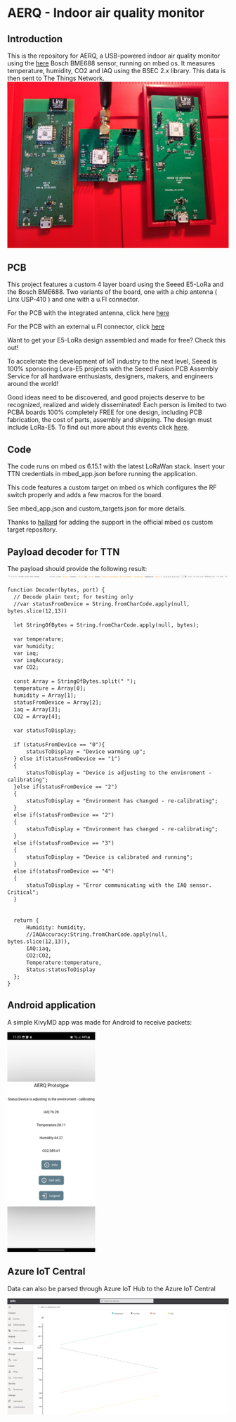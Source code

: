 # AERQ - Indoor air quality monitor

## Introduction
This is the repository for AERQ, a USB-powered indoor air quality monitor using the
[here](/PCB/101-5/) Bosch BME688 sensor, running on mbed os.
It measures temperature, humidity, CO2 and IAQ using the BSEC 2.x library.
This data is then sent to The Things Network.
![Boards](./Images/boards.jpg "PCBs")



## PCB
This project features a custom 4 layer board using the Seeed E5-LoRa and the Bosch BME688.
Two variants of the board, one with a chip antenna ( Linx USP-410 ) and one with a u.Fl connector.

For the PCB with the integrated antenna, click here [here](/PCB/101-5/)


For the PCB with an external u.Fl connector, click [here](/PCB/101-3/)


Want to get your E5-LoRa design assembled and made for free? Check this out!

To accelerate the development of IoT industry to the next level, Seeed is 100% sponsoring Lora-E5 projects with the Seeed Fusion PCB Assembly Service for all hardware enthusiasts, designers, makers, and engineers around the world!

Good ideas need to be discovered, and good projects deserve to be recognized, realized and widely disseminated! Each person is limited to two PCBA boards 100% completely FREE for one design, including PCB fabrication, the cost of parts, assembly and shipping. The design must include LoRa-E5. To find out more about this events click [here](https://www.seeedstudio.com/blog/2021/10/21/invigorate-your-inspiration-for-iot-with-lora-e5-and-free-seeed-fusion-pcba-prototypes/). 




## Code

The code runs on mbed os 6.15.1 with the latest LoRaWan stack.
Insert your TTN credentials in mbed_app.json before running the application.

This code features a custom target on mbed os which configures the RF switch properly and adds a few macros for the board.

See mbed_app.json and custom_targets.json for more details.


Thanks to [hallard](https://github.com/hallard/LoRa-E5-Breakout) for adding the support in the official mbed os custom target repository.




## Payload decoder for TTN
The payload should provide the following result:
![TTN data](./Images/ttndata.PNG "TTN packet")



```
function Decoder(bytes, port) {
  // Decode plain text; for testing only 
  //var statusFromDevice = String.fromCharCode.apply(null, bytes.slice(12,13))
  
  let StringOfBytes = String.fromCharCode.apply(null, bytes);
  
  var temperature;
  var humidity;
  var iaq;
  var iaqAccuracy;
  var CO2;
  
  const Array = StringOfBytes.split(" ");
  temperature = Array[0];
  humidity = Array[1];
  statusFromDevice = Array[2];
  iaq = Array[3];
  CO2 = Array[4];
  
  var statusToDisplay;
  
  if (statusFromDevice == "0"){
      statusToDisplay = "Device warming up";
  } else if(statusFromDevice == "1")
  {
      statusToDisplay = "Device is adjusting to the envinroment - calibrating";
  }else if(statusFromDevice == "2")
  {
      statusToDisplay = "Environment has changed - re-calibrating";
  }
  else if(statusFromDevice == "2")
  {
      statusToDisplay = "Environment has changed - re-calibrating";
  }
  else if(statusFromDevice == "3")
  {
      statusToDisplay = "Device is calibrated and running";
  }
  else if(statusFromDevice == "4")
  {
      statusToDisplay = "Error communicating with the IAQ sensor. Critical";
  }
  
  
  return {
      Humidity: humidity,
      //IAQAccuracy:String.fromCharCode.apply(null, bytes.slice(12,13)),
      IAQ:iaq,
      CO2:CO2,
      Temperature:temperature,
      Status:statusToDisplay
  };
}
```

## Android application

A simple KivyMD app was made for Android to receive packets:

<img src="Images/kivyprototype.png" width="200" height="500">


## Azure IoT Central

Data can also be parsed through Azure IoT Hub to the Azure IoT Central

<img src="Images/iotcentral.png" >


